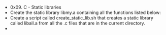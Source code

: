 * 0x09. C - Static libraries
* Create the static library libmy.a containing all the functions listed below:
* Create a script called create_static_lib.sh that creates a static library called liball.a from all the .c files that are in the current directory.
* 

